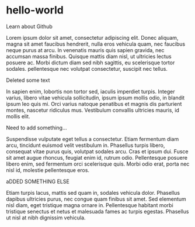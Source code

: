 # hello-world
Learn about Github

Lorem ipsum dolor sit amet, consectetur adipiscing elit. Donec aliquam, magna sit amet faucibus hendrerit, nulla eros vehicula quam, nec faucibus neque purus at arcu. In venenatis mauris quis sapien gravida, nec accumsan massa finibus. Quisque mattis diam nisl, ut ultricies lectus posuere ac. Morbi dictum diam sed nibh sagittis, eu scelerisque tortor sodales.  pellentesque nec volutpat consectetur, suscipit nec tellus.

Deleted some text

In sapien enim, lobortis non tortor sed, iaculis imperdiet turpis. Integer varius, libero vitae vehicula sollicitudin, ipsum ipsum mollis odio, in blandit ipsum leo quis mi. Orci varius natoque penatibus et magnis dis parturient montes, nascetur ridiculus mus. Vestibulum convallis ultricies mauris, id mollis elit.

Need to add something...

Suspendisse vulputate eget tellus a consectetur. Etiam fermentum diam arcu, tincidunt euismod velit vestibulum in. Phasellus turpis libero, consequat vitae purus quis, volutpat sodales arcu. Cras et ipsum dui. Fusce sit amet augue rhoncus, feugiat enim id, rutrum odio. Pellentesque posuere libero enim, sed fermentum orci scelerisque quis. Morbi odio erat, porta nec nisl id, molestie pellentesque eros. 

aDDED SOMETHING ELSE

Etiam turpis lacus, mattis sed quam in, sodales vehicula dolor. Phasellus dapibus ultricies purus, nec congue quam finibus sit amet. Sed elementum nisl diam, eget tristique magna ornare in. Pellentesque habitant morbi tristique senectus et netus et malesuada fames ac turpis egestas. Phasellus ut nisl at nibh dignissim vehicula.
